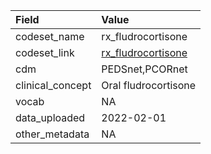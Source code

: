 |Field            |Value                |
|:----------------|:--------------------|
|codeset_name     |rx_fludrocortisone   |
|codeset_link     |[rx_fludrocortisone](https://github.com/PEDSnet/Variable-Dictionary/blob/main/drug/rx_fludrocortisone.csv)|
|cdm              |PEDSnet,PCORnet      |
|clinical_concept |Oral fludrocortisone |
|vocab            |NA                   |
|data_uploaded    |2022-02-01           |
|other_metadata   |NA                   |
